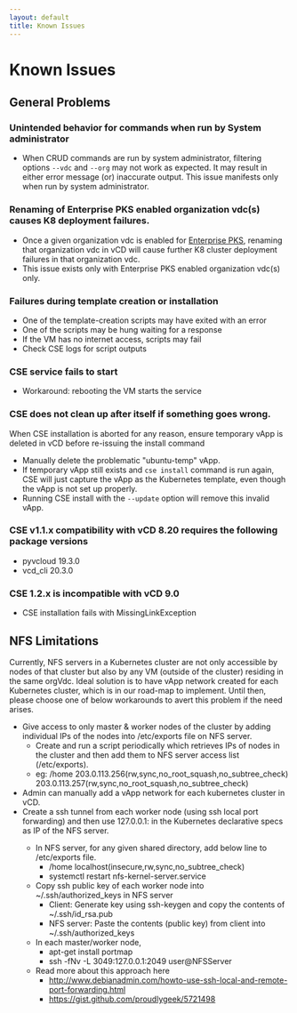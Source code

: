 ```yaml
---
layout: default
title: Known Issues
---
```

# Known Issues

<a name="general"></a>
## General Problems

### Unintended behavior for commands when run by System administrator
- When CRUD commands are run by system administrator, filtering options `--vdc` and `--org` may 
not work as expected. It may result in either error message (or) inaccurate output.
This issue manifests only when run by system administrator.


### Renaming of Enterprise PKS enabled organization vdc(s) causes K8 deployment failures.
- Once a given organization vdc is enabled for [Enterprise PKS](/container-service-extension/ENT-PKS.html), 
renaming that organization vdc in vCD will cause further K8 cluster deployment failures in that organization vdc.
- This issue exists only with Enterprise PKS enabled organization vdc(s) only.

### Failures during template creation or installation
- One of the template-creation scripts may have exited with an error
- One of the scripts may be hung waiting for a response
- If the VM has no internet access, scripts may fail
- Check CSE logs for script outputs

### CSE service fails to start
- Workaround: rebooting the VM starts the service

### CSE does not clean up after itself if something goes wrong. 

When CSE installation is aborted for any reason, ensure temporary vApp is deleted in vCD before re-issuing the install command
- Manually delete the problematic "ubuntu-temp" vApp.
- If temporary vApp still exists and `cse install` command is run again, CSE will just capture the vApp as the Kubernetes template, even though the vApp is not set up properly.
- Running CSE install with the `--update` option will remove this invalid vApp.

### CSE v1.1.x compatibility with vCD 8.20 requires the following package versions
- pyvcloud 19.3.0
- vcd_cli 20.3.0

### CSE 1.2.x is incompatible with vCD 9.0
- CSE installation fails with MissingLinkException

<a name="nfs"></a>
## NFS Limitations

Currently, NFS servers in a Kubernetes cluster are not only accessible
by nodes of that cluster but also by any VM (outside of the cluster)
residing in the same orgVdc. Ideal solution is to have vApp network
created for each Kubernetes cluster, which is in our road-map to
implement. Until then, please choose one of below workarounds to
avert this problem if the need arises.

- Give access to only master & worker nodes of the cluster by adding individual IPs of the nodes into /etc/exports file on NFS server.
    - Create and run a script periodically which retrieves IPs of nodes in the cluster and then add them to NFS server access list (/etc/exports).
    - eg: /home 203.0.113.256(rw,sync,no_root_squash,no_subtree_check) 203.0.113.257(rw,sync,no_root_squash,no_subtree_check)
- Admin can manually add a vApp network for each kubernetes cluster in vCD.
- Create a ssh tunnel from each worker node (using ssh local port forwarding) and then use 127.0.0.1:<port> in the  Kubernetes declarative specs as IP of the NFS server.
    - In NFS server, for any given shared directory, add below line to /etc/exports file.
        - /home localhost(insecure,rw,sync,no_subtree_check)
        - systemctl restart nfs-kernel-server.service
    - Copy ssh public key of each worker node into ~/.ssh/authorized_keys in NFS server
        - Client: Generate key using ssh-keygen and copy the contents of ~/.ssh/id_rsa.pub
        - NFS server: Paste the contents (public key) from client into ~/.ssh/authorized_keys
    - In each master/worker node,
        - apt-get install portmap
        - ssh -fNv -L 3049:127.0.0.1:2049 user@NFSServer
    - Read more about this approach here
        - http://www.debianadmin.com/howto-use-ssh-local-and-remote-port-forwarding.html
        - https://gist.github.com/proudlygeek/5721498

